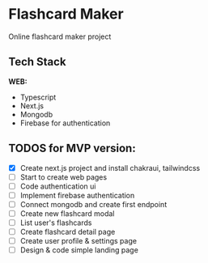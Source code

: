 # Flashcard Maker

Online flashcard maker project

## Tech Stack

**WEB:**
- Typescript
- Next.js
- Mongodb
- Firebase for authentication

## TODOS for MVP version:

- [x] Create next.js project and install chakraui, tailwindcss
- [ ] Start to create web pages
- [ ] Code authentication ui
- [ ] Implement firebase authentication
- [ ] Connect mongodb and create first endpoint
- [ ] Create new flashcard modal
- [ ] List user's flashcards
- [ ] Create flashcard detail page
- [ ] Create user profile & settings page
- [ ] Design & code simple landing page